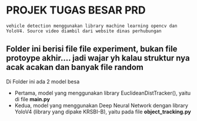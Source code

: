 # PROJEK TUGAS BESAR PRD
    vehicle detection menggunakan library machine learning opencv dan YoloV4. Source video diambil dari website dinas perhubungan

## Folder ini berisi file file experiment, bukan file protoype akhir.... jadi wajar yh kalau struktur nya acak acakan dan banyak file random

Di Folder ini ada 2 model besa
- Pertama, model yang menggunakan library EuclideanDistTracker(), yaitu di file **main.py**
- Kedua, model yang menggunakan Deep Neural Network dengan library YoloV4 (library yang dipake KRSBI-B), yaitu pada file **object_tracking.py**

